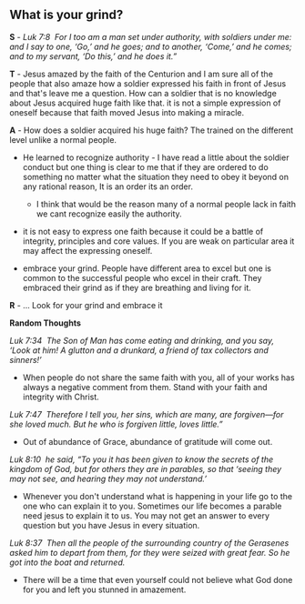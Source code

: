 ## What is your grind?

__S__ - _Luk 7:8  For I too am a man set under authority, with soldiers under me: and I say to one, ‘Go,’ and he goes; and to another, ‘Come,’ and he comes; and to my servant, ‘Do this,’ and he does it.”_

__T__ - Jesus amazed by the faith of the Centurion and I am sure all of the people that also amaze how a soldier expressed his faith in front of Jesus and that's leave me a question. How can a soldier that is no knowledge about Jesus acquired huge faith like that. it is not a simple expression of oneself because that faith moved Jesus into making a miracle.

__A__ - How does a soldier acquired his huge faith? The trained on the different level unlike a normal people.

 - He learned to recognize authority - I have read a little about the soldier conduct but one thing is clear to me that if they are ordered to do something no matter what the situation they need to obey it beyond on any rational reason, It is an order its an order.
     - I think that would be the reason many of a normal people lack in faith we cant recognize easily the authority.

 - it is not easy to express one faith because it could be a battle of integrity, principles and core values. If you are weak on particular area it may affect the expressing oneself.
 - embrace your grind. People have different area to excel but one is common to the successful people who excel in their craft. They embraced their grind as if they are breathing and living for it.
 
 
__R__ - ... Look for your grind and embrace it




__Random Thoughts__

_Luk 7:34  The Son of Man has come eating and drinking, and you say, ‘Look at him! A glutton and a drunkard, a friend of tax collectors and sinners!’_
- When people do not share the same faith with you, all of your works has always a negative comment from them. Stand with your faith and integrity with Christ.


_Luk 7:47  Therefore I tell you, her sins, which are many, are forgiven—for she loved much. But he who is forgiven little, loves little.”_ 
- Out of abundance of Grace, abundance of gratitude will come out.


_Luk 8:10  he said, “To you it has been given to know the secrets of the kingdom of God, but for others they are in parables, so that ‘seeing they may not see, and hearing they may not understand.’_
- Whenever you don't understand what is happening in your life go to the one who can explain it to you. Sometimes our life becomes a parable need jesus to explain it to us. You may not get an answer to every question but you have Jesus in every situation.

_Luk 8:37  Then all the people of the surrounding country of the Gerasenes asked him to depart from them, for they were seized with great fear. So he got into the boat and returned._
- There will be a time that even yourself could not believe what God done for you and left you stunned in amazement.